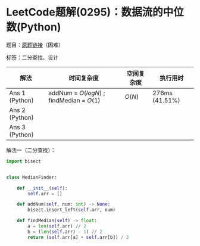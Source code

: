# LeetCode题解(0295)：数据流的中位数(Python)

题目：[原题链接](https://leetcode-cn.com/problems/find-median-from-data-stream/)（困难）

标签：二分查找、设计

| 解法           | 时间复杂度                               | 空间复杂度 | 执行用时       |
| -------------- | ---------------------------------------- | ---------- | -------------- |
| Ans 1 (Python) | addNum = $O(logN)$ ; findMedian = $O(1)$ | $O(N)$     | 276ms (41.51%) |
| Ans 2 (Python) |                                          |            |                |
| Ans 3 (Python) |                                          |            |                |

解法一（二分查找）：

```python
import bisect


class MedianFinder:

    def __init__(self):
        self.arr = []

    def addNum(self, num: int) -> None:
        bisect.insort_left(self.arr, num)

    def findMedian(self) -> float:
        a = len(self.arr) // 2
        b = (len(self.arr) - 1) // 2
        return (self.arr[a] + self.arr[b]) / 2
```